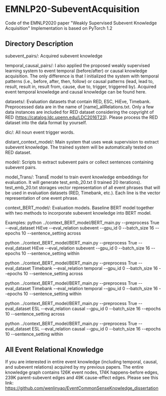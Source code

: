 # EMNLP20-SubeventAcquisition
Code of the EMNLP2020 paper "Weakly Supervised Subevent Knowledge Acquisition"
Implementation is based on PyTorch 1.2

## Directory Description

subevent_pairs/: Acquired subevent knowledge

temporal_causal_pairs/: I also applied the proposed weakly supervised learning system to event temporal (before/after) or causal knowledge acquisition. The only difference is that I initialized the system with temporal patterns (i.e., before, after, then, follow) or causal patterns (lead, lead to, result, result in, result from, cause, due to, trigger, triggered by). Acquired event temporal knowledge and causal knowledge can be found here.

datasets/: Evaluation datasets that contain RED, ESC, HiEve, Timebank. Preprocessed data are in the name of [name]\_allRelations.txt. Only a few data instances are included for RED dataset considering the copyright of RED (https://catalog.ldc.upenn.edu/LDC2016T23). Please process the RED dataset into the data format by yourself.

dic/: All noun event trigger words.

distant_context_model/: Main system that uses weak supervision to extract subevent knowledge. The trained system will be automatically tested on RED dataset.

model/: Scripts to extract subevent pairs or collect sentences containing subevent pairs.

model_Trans/: TransE model to train event knowledge embeddings for evaluation. It will generate test_emb_20.txt (I trained 20 iterations). test_emb_20.txt storages vector representation of all event phrases that will be used in evaluation datasets (RED, Timebank, etc.). Each line is the vector representation of one event phrase.

context_BERT_model/: Evaluation models. Baseline BERT model together with two methods to incorporate subevent knowledge into BERT model.

Examples:
python ../context_BERT_model/BERT_main.py --preprocess True --eval_dataset HiEve --eval_relation subevent --gpu_id 0 --batch_size 16 --epochs 10 --sentence_setting across

python ../context_BERT_model/BERT_main.py --preprocess True --eval_dataset HiEve --eval_relation subevent --gpu_id 0 --batch_size 16 --epochs 10 --sentence_setting within

python ../context_BERT_model/BERT_main.py --preprocess True --eval_dataset Timebank --eval_relation temporal --gpu_id 0 --batch_size 16 --epochs 10 --sentence_setting across

python ../context_BERT_model/BERT_main.py --preprocess True --eval_dataset Timebank --eval_relation temporal --gpu_id 0 --batch_size 16 --epochs 10 --sentence_setting within

python ../context_BERT_model/BERT_main.py --preprocess True --eval_dataset ESL --eval_relation causal --gpu_id 0 --batch_size 16 --epochs 10 --sentence_setting across

python ../context_BERT_model/BERT_main.py --preprocess True --eval_dataset ESL --eval_relation causal --gpu_id 0 --batch_size 16 --epochs 10 --sentence_setting within

## All Event Relational Knowledge

If you are interested in entire event knowledge (including temporal, causal, and subevent relations) acquired by my previous papers. The entire knowledge graph contains 126K event nodes, 174K happens-before edges, 239K parent-subevent edges and 49K cause-effect edges. Please see this link: https://github.com/wenlinyao/EventCommonSenseKnowledge_dissertation

